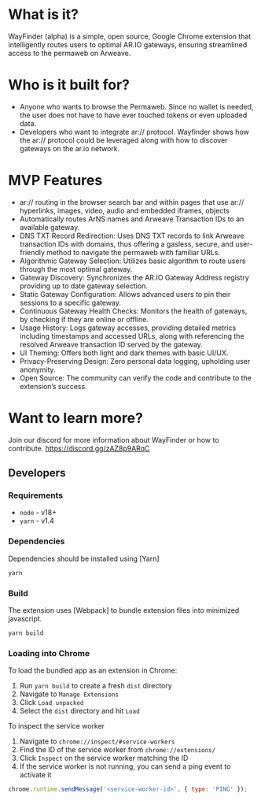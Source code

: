 # What is it?

WayFinder (alpha) is a simple, open source, Google Chrome extension that intelligently routes users to optimal AR.IO gateways, ensuring streamlined access to the permaweb on Arweave.

# Who is it built for?

- Anyone who wants to browse the Permaweb. Since no wallet is needed, the user does not have to have ever touched tokens or even uploaded data.
- Developers who want to integrate ar:// protocol. Wayfinder shows how the ar:// protocol could be leveraged along with how to discover gateways on the ar.io network.

# MVP Features

- ar:// routing in the browser search bar and within pages that use ar:// hyperlinks, images, video, audio and embedded iframes, objects
- Automatically routes ArNS names and Arweave Transaction IDs to an available gateway.
- DNS TXT Record Redirection: Uses DNS TXT records to link Arweave transaction IDs with domains, thus offering a gasless, secure, and user-friendly method to navigate the permaweb with familiar URLs.
- Algorithmic Gateway Selection: Utilizes basic algorithm to route users through the most optimal gateway.
- Gateway Discovery: Synchronizes the AR.IO Gateway Address registry providing up to date gateway selection.
- Static Gateway Configuration: Allows advanced users to pin their sessions to a specific gateway.
- Continuous Gateway Health Checks: Monitors the health of gateways, by checking if they are online or offline.
- Usage History: Logs gateway accesses, providing detailed metrics including timestamps and accessed URLs, along with referencing the resolved Arweave transaction ID served by the gateway.
- UI Theming: Offers both light and dark themes with basic UI/UX.
- Privacy-Preserving Design: Zero personal data logging, upholding user anonymity.
- Open Source: The community can verify the code and contribute to the extension’s success.

# Want to learn more?

Join our discord for more information about WayFinder or how to contribute. https://discord.gg/zAZ8p9ARqC

## Developers

### Requirements

- `node` - v18+
- `yarn` - v1.4

### Dependencies

Dependencies should be installed using [Yarn]

```bash
yarn
```

### Build

The extension uses [Webpack] to bundle extension files into minimized javascript.

```bash
yarn build
```

### Loading into Chrome

To load the bundled app as an extension in Chrome:

1. Run `yarn build` to create a fresh `dist` directory
1. Navigate to `Manage Extensions`
1. Click `Load unpacked`
1. Select the `dist` directory and hit `Load`


To inspect the service worker

1. Navigate to `chrome://inspect/#service-workers`
1. Find the ID of the service worker from `chrome://extensions/`
1. Click `Inspect` on the service worker matching the ID
1. If the service worker is not running, you can send a ping event to activate it

```js
chrome.runtime.sendMessage('<service-worker-id>', { type: 'PING' });
```

